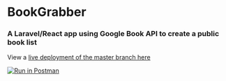 # BookGrabber

### A Laravel/React app using Google Book API to create a public book list

View a [live deployment of the master branch here](https://bookgrabber.herokuapp.com/)

[![Run in Postman](https://run.pstmn.io/button.svg)](https://app.getpostman.com/run-collection/de1e3c7aebb15628bdaa)